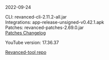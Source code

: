 2022-09-24
  
CLI: revanced-cli-2.11.2-all.jar  
Integrations: app-release-unsigned-v0.42.1.apk  
Patches: revanced-patches-2.69.0.jar  
[Patches Changelog](https://github.com/revanced/revanced-patches/releases/tag/v2.69.0)  

YouTube version: 17.36.37

[Revanced-tool repo](https://github.com/Kingsmanvn-Official/Revanced-tool)
